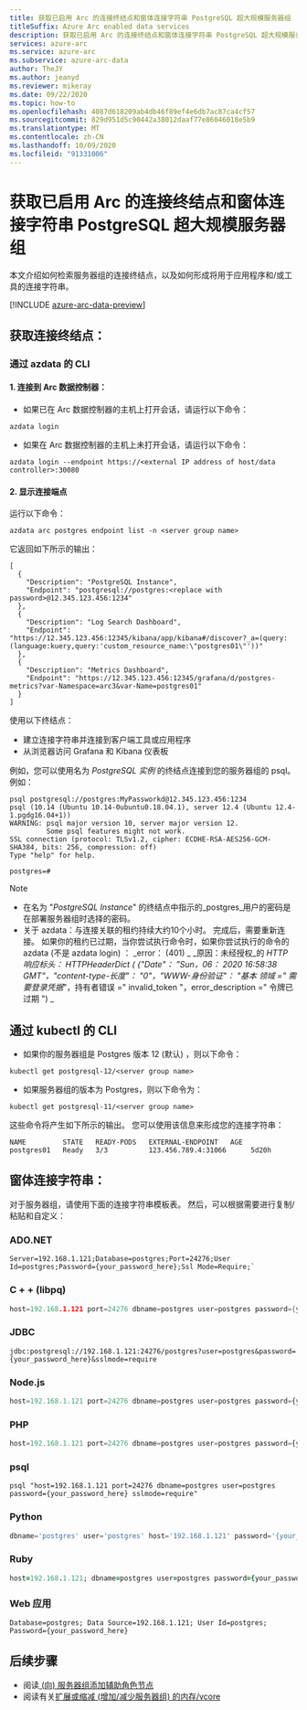 ```yaml
---
title: 获取已启用 Arc 的连接终结点和窗体连接字符串 PostgreSQL 超大规模服务器组
titleSuffix: Azure Arc enabled data services
description: 获取已启用 Arc 的连接终结点和窗体连接字符串 PostgreSQL 超大规模服务器组
services: azure-arc
ms.service: azure-arc
ms.subservice: azure-arc-data
author: TheJY
ms.author: jeanyd
ms.reviewer: mikeray
ms.date: 09/22/2020
ms.topic: how-to
ms.openlocfilehash: 4087d618209ab4db46f89ef4e6db7ac87ca4cf57
ms.sourcegitcommit: 829d951d5c90442a38012daaf77e86046018e5b9
ms.translationtype: MT
ms.contentlocale: zh-CN
ms.lasthandoff: 10/09/2020
ms.locfileid: "91331006"
---
```

# <a name="get-connection-endpoints-and-form-connection-strings-for-your-arc-enabled-postgresql-hyperscale-server-group"></a>获取已启用 Arc 的连接终结点和窗体连接字符串 PostgreSQL 超大规模服务器组

本文介绍如何检索服务器组的连接终结点，以及如何形成将用于应用程序和/或工具的连接字符串。


[!INCLUDE [azure-arc-data-preview](../../../includes/azure-arc-data-preview.md)]

## <a name="get-connection-end-points"></a>获取连接终结点：

### <a name="from-cli-with-azdata"></a>通过 azdata 的 CLI
#### <a name="1-connect-to-your-arc-data-controller"></a>1. 连接到 Arc 数据控制器：
- 如果已在 Arc 数据控制器的主机上打开会话，请运行以下命令：
```console
azdata login
```

- 如果在 Arc 数据控制器的主机上未打开会话，请运行以下命令： 
```console
azdata login --endpoint https://<external IP address of host/data controller>:30080
```

#### <a name="2-show-the-connection-endpoints"></a>2. 显示连接端点
运行以下命令：
```console
azdata arc postgres endpoint list -n <server group name>
```
它返回如下所示的输出：
```console
[
  {
    "Description": "PostgreSQL Instance",
    "Endpoint": "postgresql://postgres:<replace with password>@12.345.123.456:1234"
  },
  {
    "Description": "Log Search Dashboard",
    "Endpoint": "https://12.345.123.456:12345/kibana/app/kibana#/discover?_a=(query:(language:kuery,query:'custom_resource_name:\"postgres01\"'))"
  },
  {
    "Description": "Metrics Dashboard",
    "Endpoint": "https://12.345.123.456:12345/grafana/d/postgres-metrics?var-Namespace=arc3&var-Name=postgres01"
  }
]
```
使用以下终结点：
- 建立连接字符串并连接到客户端工具或应用程序
- 从浏览器访问 Grafana 和 Kibana 仪表板

例如，您可以使用名为 _PostgreSQL 实例_ 的终结点连接到您的服务器组的 psql。 例如：
```console
psql postgresql://postgres:MyPassworkd@12.345.123.456:1234
psql (10.14 (Ubuntu 10.14-0ubuntu0.18.04.1), server 12.4 (Ubuntu 12.4-1.pgdg16.04+1))
WARNING: psql major version 10, server major version 12.
         Some psql features might not work.
SSL connection (protocol: TLSv1.2, cipher: ECDHE-RSA-AES256-GCM-SHA384, bits: 256, compression: off)
Type "help" for help.

postgres=#
```
> [!NOTE]
>
> - 在名为 "_PostgreSQL Instance_" 的终结点中指示的_postgres_用户的密码是在部署服务器组时选择的密码。
> - 关于 azdata：与连接关联的租约持续大约10个小时。 完成后，需要重新连接。 如果你的租约已过期，当你尝试执行命令时，如果你尝试执行的命令的 azdata (不是 azdata login) ： _error： (401) _ 
>  _原因：未经授权_的 
>  _HTTP 响应标头： HTTPHeaderDict ( {"Date"： "Sun，06： 2020 16:58:38 GMT"，"content-type-长度"： "0"，"WWW-身份验证"： "基本_ 
>  _领域 =" 需要登录凭据_"，持有者错误 =" invalid_token "，error_description =" 令牌已过期 ") _

## <a name="from-cli-with-kubectl"></a>通过 kubectl 的 CLI
- 如果你的服务器组是 Postgres 版本 12 (默认) ，则以下命令：
```console
kubectl get postgresql-12/<server group name>
```
- 如果服务器组的版本为 Postgres，则以下命令为：
```console
kubectl get postgresql-11/<server group name>
```

这些命令将产生如下所示的输出。 您可以使用该信息来形成您的连接字符串：
```console
NAME         STATE   READY-PODS   EXTERNAL-ENDPOINT   AGE
postgres01   Ready   3/3          123.456.789.4:31066      5d20h
``` 


## <a name="form-connection-strings"></a>窗体连接字符串：
对于服务器组，请使用下面的连接字符串模板表。 然后，可以根据需要进行复制/粘贴和自定义：

### <a name="adonet"></a>ADO.NET

```ado.net
Server=192.168.1.121;Database=postgres;Port=24276;User Id=postgres;Password={your_password_here};Ssl Mode=Require;`
```

### <a name="c-libpq"></a>C + + (libpq) 

```cpp
host=192.168.1.121 port=24276 dbname=postgres user=postgres password={your_password_here} sslmode=require
```

### <a name="jdbc"></a>JDBC

```jdbc
jdbc:postgresql://192.168.1.121:24276/postgres?user=postgres&password={your_password_here}&sslmode=require
```

### <a name="nodejs"></a>Node.js

```node.js
host=192.168.1.121 port=24276 dbname=postgres user=postgres password={your_password_here} sslmode=require
```

### <a name="php"></a>PHP

```php
host=192.168.1.121 port=24276 dbname=postgres user=postgres password={your_password_here} sslmode=require
```

### <a name="psql"></a>psql

```psql
psql "host=192.168.1.121 port=24276 dbname=postgres user=postgres password={your_password_here} sslmode=require"
```

### <a name="python"></a>Python

```python
dbname='postgres' user='postgres' host='192.168.1.121' password='{your_password_here}' port='24276' sslmode='true'
```

### <a name="ruby"></a>Ruby

```ruby
host=192.168.1.121; dbname=postgres user=postgres password={your_password_here} port=24276 sslmode=require
```

### <a name="web-app"></a>Web 应用

```webapp
Database=postgres; Data Source=192.168.1.121; User Id=postgres; Password={your_password_here}
```

## <a name="next-steps"></a>后续步骤
- 阅读[ (向) 服务器组添加辅助角色节点](scale-out-postgresql-hyperscale-server-group.md)
- 阅读有关[扩展或缩减 (增加/减少服务器组) 的内存/vcore](scale-up-down-postgresql-hyperscale-server-group-using-cli.md)


